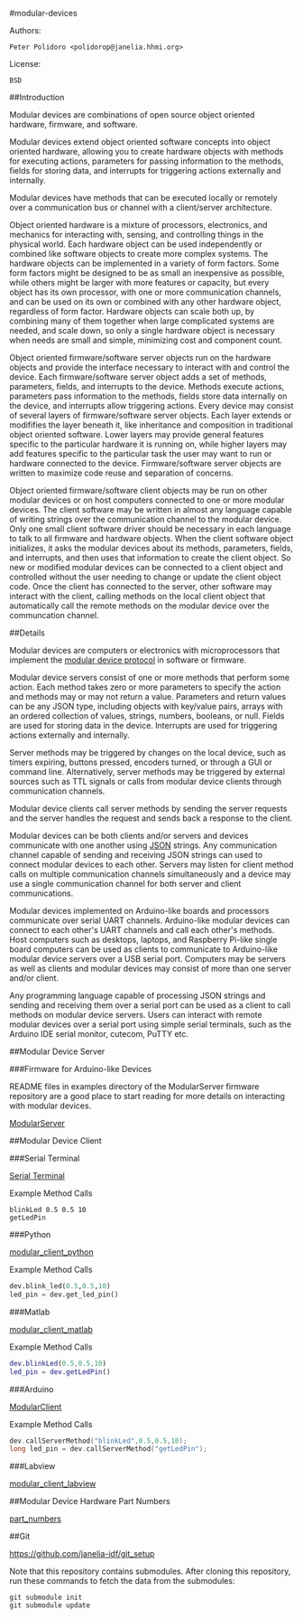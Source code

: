 #modular-devices

Authors:

    Peter Polidoro <polidorop@janelia.hhmi.org>

License:

    BSD

##Introduction

Modular devices are combinations of open source object oriented
hardware, firmware, and software.

Modular devices extend object oriented software concepts into object
oriented hardware, allowing you to create hardware objects with
methods for executing actions, parameters for passing information to
the methods, fields for storing data, and interrupts for triggering
actions externally and internally.

Modular devices have methods that can be executed locally or remotely
over a communication bus or channel with a client/server architecture.

Object oriented hardware is a mixture of processors, electronics, and
mechanics for interacting with, sensing, and controlling things in the
physical world. Each hardware object can be used independently or
combined like software objects to create more complex systems. The
hardware objects can be implemented in a variety of form factors. Some
form factors might be designed to be as small an inexpensive as
possible, while others might be larger with more features or capacity,
but every object has its own processor, with one or more communication
channels, and can be used on its own or combined with any other
hardware object, regardless of form factor. Hardware objects can scale
both up, by combining many of them together when large complicated
systems are needed, and scale down, so only a single hardware object
is necessary when needs are small and simple, minimizing cost and
component count.

Object oriented firmware/software server objects run on the hardware
objects and provide the interface necessary to interact with and
control the device. Each firmware/software server object adds a set of
methods, parameters, fields, and interrupts to the device. Methods
execute actions, parameters pass information to the methods, fields
store data internally on the device, and interrupts allow triggering
actions. Every device may consist of several layers of
firmware/software server objects. Each layer extends or modififies the
layer beneath it, like inheritance and composition in traditional
object oriented software. Lower layers may provide general features
specific to the particular hardware it is running on, while higher
layers may add features specific to the particular task the user may
want to run or hardware connected to the device. Firmware/software
server objects are written to maximize code reuse and separation of
concerns.

Object oriented firmware/software client objects may be run on other
modular devices or on host computers connected to one or more modular
devices. The client software may be written in almost any language
capable of writing strings over the communication channel to the
modular device. Only one small client software driver should be
necessary in each language to talk to all firmware and hardware
objects. When the client software object initializes, it asks the
modular devices about its methods, parameters, fields, and interrupts,
and then uses that information to create the client object. So new or
modified modular devices can be connected to a client object and
controlled without the user needing to change or update the client
object code. Once the client has connected to the server, other
software may interact with the client, calling methods on the local
client object that automatically call the remote methods on the
modular device over the communcation channel.

##Details

Modular devices are computers or electronics with microprocessors that
implement
the
[modular device protocol](https://github.com/janelia-modular-devices/modular_device_protocol.git) in
software or firmware.

Modular device servers consist of one or more methods that perform
some action. Each method takes zero or more parameters to specify the
action and methods may or may not return a value. Parameters and
return values can be any JSON type, including objects with key/value
pairs, arrays with an ordered collection of values, strings, numbers,
booleans, or null. Fields are used for storing data in the
device. Interrupts are used for triggering actions externally and
internally.

Server methods may be triggered by changes on the local device, such
as timers expiring, buttons pressed, encoders turned, or through a GUI
or command line. Alternatively, server methods may be triggered by
external sources such as TTL signals or calls from modular device
clients through communication channels.

Modular device clients call server methods by sending the server
requests and the server handles the request and sends back a response
to the client.

Modular devices can be both clients and/or servers and devices
communicate with one another using [JSON](http://www.json.org/)
strings. Any communication channel capable of sending and receiving
JSON strings can used to connect modular devices to each
other. Servers may listen for client method calls on multiple
communication channels simultaneously and a device may use a single
communication channel for both server and client communications.

Modular devices implemented on Arduino-like boards and processors
communicate over serial UART channels. Arduino-like modular devices
can connect to each other's UART channels and call each other's
methods. Host computers such as desktops, laptops, and Raspberry
Pi-like single board computers can be used as clients to communicate
to Arduino-like modular device servers over a USB serial
port. Computers may be servers as well as clients and modular devices
may consist of more than one server and/or client.

Any programming language capable of processing JSON strings and
sending and receiving them over a serial port can be used as a client
to call methods on modular device servers. Users can interact with
remote modular devices over a serial port using simple serial
terminals, such as the Arduino IDE serial monitor, cutecom, PuTTY etc.

##Modular Device Server

###Firmware for Arduino-like Devices

README files in examples directory of the ModularServer firmware
repository are a good place to start reading for more details on
interacting with modular devices.

[ModularServer](https://github.com/janelia-arduino/ModularServer)

##Modular Device Client

###Serial Terminal

[Serial Terminal](https://github.com/janelia-modular-devices/modular_device_serial_terminal.git)

Example Method Calls

```shell
blinkLed 0.5 0.5 10
getLedPin
```

###Python

[modular_client_python](https://github.com/janelia-pypi/modular_client_python.git)

Example Method Calls

```python
dev.blink_led(0.5,0.5,10)
led_pin = dev.get_led_pin()
```

###Matlab

[modular_client_matlab](https://github.com/janelia-matlab/modular_client_matlab.git)

Example Method Calls

```matlab
dev.blinkLed(0.5,0.5,10)
led_pin = dev.getLedPin()
```

###Arduino

[ModularClient](https://github.com/janelia-arduino/ModularClient.git)

Example Method Calls

```c++
dev.callServerMethod("blinkLed",0.5,0.5,10);
long led_pin = dev.callServerMethod("getLedPin");
```

###Labview

[modular_client_labview](https://github.com/janelia-labview/modular_client_labview.git)

##Modular Device Hardware Part Numbers

[part_numbers](./part_numbers.csv)

##Git

<https://github.com/janelia-idf/git_setup>

Note that this repository contains submodules. After cloning this
repository, run these commands to fetch the data from the submodules:

```shell
git submodule init
git submodule update
```
